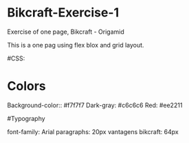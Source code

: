 # Bikcraft-Exercise-1
Exercise of one page, Bikcraft - Origamid

This is a one pag using flex blox and grid layout.

#CSS:
# Colors
Background-color:: #f7f7f7
Dark-gray: #c6c6c6
Red: #ee2211

#Typography

font-family: Arial
paragraphs: 20px
vantagens bikcraft: 64px
